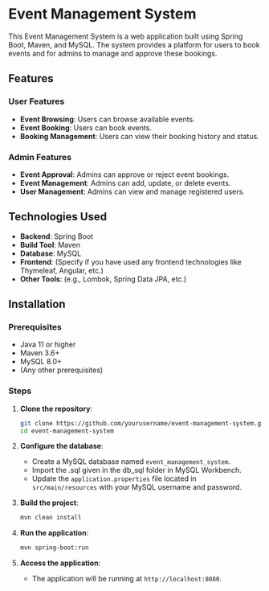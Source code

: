 # Event Management System

This Event Management System is a web application built using Spring Boot, Maven, and MySQL. The system provides a platform for users to book events and for admins to manage and approve these bookings.

## Features

### User Features
- **Event Browsing**: Users can browse available events.
- **Event Booking**: Users can book events.
- **Booking Management**: Users can view their booking history and status.

### Admin Features
- **Event Approval**: Admins can approve or reject event bookings.
- **Event Management**: Admins can add, update, or delete events.
- **User Management**: Admins can view and manage registered users.

## Technologies Used

- **Backend**: Spring Boot
- **Build Tool**: Maven
- **Database**: MySQL
- **Frontend**: (Specify if you have used any frontend technologies like Thymeleaf, Angular, etc.)
- **Other Tools**: (e.g., Lombok, Spring Data JPA, etc.)

## Installation

### Prerequisites
- Java 11 or higher
- Maven 3.6+
- MySQL 8.0+
- (Any other prerequisites)

### Steps

1. **Clone the repository**:
    ```bash
    git clone https://github.com/yourusername/event-management-system.git
    cd event-management-system
    ```

2. **Configure the database**:
    - Create a MySQL database named `event_management_system`.
    - Import the .sql given in the db_sql folder in MySQL Workbench.
    - Update the `application.properties` file located in `src/main/resources` with your MySQL username and password.

3. **Build the project**:
    ```bash
    mvn clean install
    ```

4. **Run the application**:
    ```bash
    mvn spring-boot:run
    ```

5. **Access the application**:
    - The application will be running at `http://localhost:8080`.